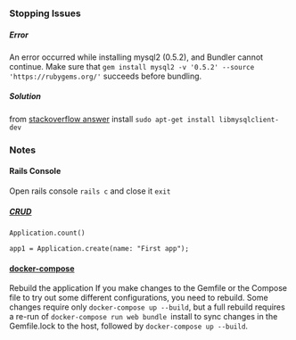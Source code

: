 ### Stopping Issues
##### Error 
An error occurred while installing mysql2 (0.5.2), and Bundler cannot continue.
Make sure that `gem install mysql2 -v '0.5.2' --source 'https://rubygems.org/'` succeeds before bundling.

##### Solution 
from [stackoverflow answer](https://stackoverflow.com/a/45474878/5863487 "https://stackoverflow.com/a/45474878/5863487") install `sudo apt-get install libmysqlclient-dev`

### Notes

#### Rails Console

Open rails console `rails c` and close it `exit`

##### [CRUD](https://guides.rubyonrails.org/active_record_basics.html#crud-reading-and-writing-data "https://guides.rubyonrails.org/active_record_basics.html#crud-reading-and-writing-data")

`Application.count()`

`app1 = Application.create(name: "First app");`

#### [docker-compose](https://docs.docker.com/compose/rails/ "https://docs.docker.com/compose/rails/")
Rebuild the application
If you make changes to the Gemfile or the Compose file to try out some different configurations, you need to rebuild. Some changes require only `docker-compose up --build`, but a full rebuild requires a re-run of `docker-compose run web bundle `install to sync changes in the Gemfile.lock to the host, followed by `docker-compose up --build`.
